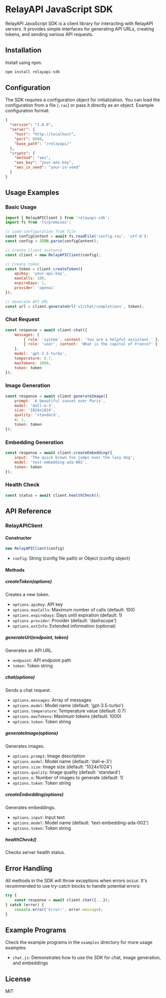 # RelayAPI JavaScript SDK

RelayAPI JavaScript SDK is a client library for interacting with RelayAPI servers. It provides simple interfaces for generating API URLs, creating tokens, and sending various API requests.

## Installation

Install using npm:

```bash
npm install relayapi-sdk
```

## Configuration

The SDK requires a configuration object for initialization. You can load the configuration from a file (`.rai`) or pass it directly as an object. Example configuration format:

```json
{
  "version": "1.0.0",
  "server": {
    "host": "http://localhost",
    "port": 8080,
    "base_path": "/relayapi/"
  },
  "crypto": {
    "method": "aes",
    "aes_key": "your-aes-key",
    "aes_iv_seed": "your-iv-seed"
  }
}
```

## Usage Examples

### Basic Usage

```javascript
import { RelayAPIClient } from 'relayapi-sdk';
import fs from 'fs/promises';

// Load configuration from file
const configContent = await fs.readFile('config.rai', 'utf-8');
const config = JSON.parse(configContent);

// Create client instance
const client = new RelayAPIClient(config);

// Create token
const token = client.createToken({
    apiKey: 'your-api-key',
    maxCalls: 100,
    expireDays: 1,
    provider: 'openai'
});

// Generate API URL
const url = client.generateUrl('v1/chat/completions', token);
```

### Chat Request

```javascript
const response = await client.chat({
    messages: [
        { role: 'system', content: 'You are a helpful assistant.' },
        { role: 'user', content: 'What is the capital of France?' }
    ],
    model: 'gpt-3.5-turbo',
    temperature: 0.7,
    maxTokens: 1000,
    token: token
});
```

### Image Generation

```javascript
const response = await client.generateImage({
    prompt: 'A beautiful sunset over Paris',
    model: 'dall-e-3',
    size: '1024x1024',
    quality: 'standard',
    n: 1,
    token: token
});
```

### Embedding Generation

```javascript
const response = await client.createEmbedding({
    input: 'The quick brown fox jumps over the lazy dog',
    model: 'text-embedding-ada-002',
    token: token
});
```

### Health Check

```javascript
const status = await client.healthCheck();
```

## API Reference

### RelayAPIClient

#### Constructor

```javascript
new RelayAPIClient(config)
```

- `config`: String (config file path) or Object (config object)

#### Methods

##### createToken(options)

Creates a new token.

- `options.apiKey`: API key
- `options.maxCalls`: Maximum number of calls (default: 100)
- `options.expireDays`: Days until expiration (default: 1)
- `options.provider`: Provider (default: 'dashscope')
- `options.extInfo`: Extended information (optional)

##### generateUrl(endpoint, token)

Generates an API URL.

- `endpoint`: API endpoint path
- `token`: Token string

##### chat(options)

Sends a chat request.

- `options.messages`: Array of messages
- `options.model`: Model name (default: 'gpt-3.5-turbo')
- `options.temperature`: Temperature value (default: 0.7)
- `options.maxTokens`: Maximum tokens (default: 1000)
- `options.token`: Token string

##### generateImage(options)

Generates images.

- `options.prompt`: Image description
- `options.model`: Model name (default: 'dall-e-3')
- `options.size`: Image size (default: '1024x1024')
- `options.quality`: Image quality (default: 'standard')
- `options.n`: Number of images to generate (default: 1)
- `options.token`: Token string

##### createEmbedding(options)

Generates embeddings.

- `options.input`: Input text
- `options.model`: Model name (default: 'text-embedding-ada-002')
- `options.token`: Token string

##### healthCheck()

Checks server health status.

## Error Handling

All methods in the SDK will throw exceptions when errors occur. It's recommended to use try-catch blocks to handle potential errors:

```javascript
try {
    const response = await client.chat({...});
} catch (error) {
    console.error('Error:', error.message);
}
```

## Example Programs

Check the example programs in the `examples` directory for more usage examples:

- `chat.js`: Demonstrates how to use the SDK for chat, image generation, and embeddings

## License

MIT
